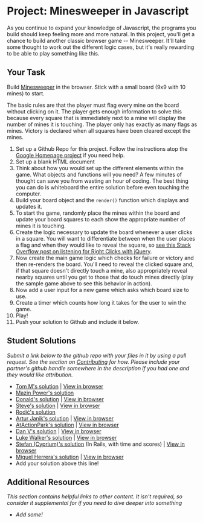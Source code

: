 # Project: Minesweeper in Javascript
  
As you continue to expand your knowledge of Javascript, the programs you build should keep feeling more and more natural.  In this project, you'll get a chance to build another classic browser game -- Minesweeper.  It'll take some thought to work out the different logic cases, but it's really rewarding to be able to play something like this.  

## Your Task

Build [Minesweeper](http://en.wikipedia.org/wiki/Minesweeper_(video_game)) in the browser. Stick with a small board (9x9 with 10 mines) to start.  

The basic rules are that the player must flag every mine on the board without clicking on it.  The player gets enough information to solve this because every square that is immediately next to a mine will display the number of mines it is touching.  The player only has exactly as many flags as mines.  Victory is declared when all squares have been cleared except the mines.

1. Set up a Github Repo for this project.  Follow the instructions atop the [Google Homepage project](/web-development-101/html-css) if you need help.
1. Set up a blank HTML document
1. Think about how you would set up the different elements within the game.  What objects and functions will you need? A few minutes of thought can save you from wasting an hour of coding.  The best thing you can do is whiteboard the entire solution before even touching the computer.
2. Build your board object and the `render()` function which displays and updates it.  
3. To start the game, randomly place the mines within the board and update your board squares to each show the appropriate number of mines it is touching.
3. Create the logic necessary to update the board whenever a user clicks in a square.  You will want to differentiate between when the user places a flag and when they would like to reveal the square, so [see this Stack Overflow post on listening for Right Clicks with jQuery](http://stackoverflow.com/questions/1206203/how-to-distinguish-between-left-and-right-mouse-click-with-jquery).
4. Now create the main game logic which checks for failure or victory and then re-renders the board.  You'll need to reveal the clicked square and, if that square doesn't directly touch a mine, also appropriately reveal nearby squares until you get to those that do touch mines directly (play the sample game above to see this behavior in action).
5. Now add a user input for a new game which asks which board size to use.
6. Create a timer which counts how long it takes for the user to win the game.
7. Play!
8. Push your solution to Github and include it below.

## Student Solutions

*Submit a link below to the github repo with your files in it by using a pull request.  See the section on [Contributing](http://github.com/TheOdinProject/curriculum/blob/master/contributing.md) for how.  Please include your partner's github handle somewhere in the description if you had one and they would like attribution.*

* [Tom M's solution](https://github.com/tim5046/projectOdin/tree/master/Javascript/Minesweeper) | [View in browser](http://htmlpreview.github.io/?https://github.com/tim5046/projectOdin/blob/master/Javascript/Minesweeper/index.html)
* [Mazin Power's solution](https://github.com/muzfuz/minesweeper_js)
* [Donald's solution](https://github.com/donaldali/odin-js-jquery/tree/master/minesweeper) | [View in browser](http://htmlpreview.github.io/?https://github.com/donaldali/odin-js-jquery/blob/master/minesweeper/index.html "Minesweeper")
* [Steve's solution](https://github.com/beesmart/JS_BeeSweeper) | [View in browser](http://beesmart.github.io/JS_BeeSweeper)
* [Rodić's solution](https://github.com/Rodic/TOP---js-assignments/tree/master/Project%20-%20Minesweeper%20in%20Javscript)
* [Artur Janik's solution](https://github.com/ArturJanik/TOPJS/tree/master/Project6) | [View in browser](https://rawgit.com/ArturJanik/TOPJS/master/Project6/index.html)
* [AtActionPark's solution](https://github.com/AtActionPark/odin_minesweeper) | [View in browser](http://htmlpreview.github.io/?https://github.com/AtActionPark/odin_minesweeper/blob/master/index.html)
* [Dan V's solution](https://github.com/vickerdj/minesweeper) | [View in browser](http://vickerdj.github.io/minesweeper/)
* [Luke Walker's solution](https://github.com/ubershibs/odin-js-course/tree/master/minesweeper) | [View in browser](http://htmlpreview.github.io/?https://github.com/ubershibs/odin-js-course/blob/master/minesweeper/index.html)
* [Stefan (Cyprium)'s solution](https://github.com/dev-cyprium/Mine-Hunter) (In Rails, with time and scores)  | [View in browser](https://mine-hunter.herokuapp.com/)
* [Miguel Herrera's solution](https://github.com/migueloherrera/minesweeper) | [View in browser](http://htmlpreview.github.io/?https://github.com/migueloherrera/minesweeper/blob/master/index.html)
* Add your solution above this line!


## Additional Resources

*This section contains helpful links to other content. It isn't required, so consider it supplemental for if you need to dive deeper into something*

* *Add some!*
